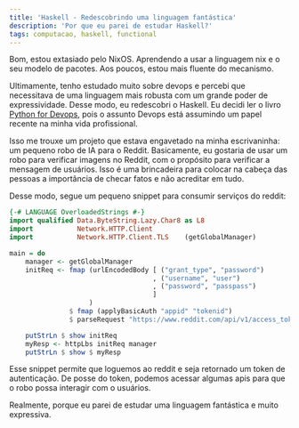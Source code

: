 ```yaml
---
title: 'Haskell - Redescobrindo uma linguagem fantástica'
description: 'Por que eu parei de estudar Haskell?'
tags: computacao, haskell, functional
---
```


Bom, estou extasiado pelo NixOS. Aprendendo a usar a linguagem nix e o seu modelo de pacotes.
Aos poucos, estou mais fluente do mecanismo.

Ultimamente, tenho estudado muito sobre devops e percebi que necessitava de uma linguagem mais
robusta com um grande poder de expressividade. Desse modo, eu redescobri o Haskell. Eu decidi
ler o livro [Python for Devops](https://www.oreilly.com/library/view/python-for-devops/9781492057680/),
pois o assunto Devops está assumindo um papel recente na minha vida profissional.

Isso me trouxe um projeto que estava engavetado na minha escrivaninha: um pequeno robo de IA
para o Reddit. Basicamente, eu gostaria de usar um robo para verificar imagens no Reddit, com
o propósito para verificar a mensagem de usuários. Isso é uma brincadeira para colocar na
cabeça das pessoas a importância de checar fatos e não acreditar em tudo.

Desse modo, segue um pequeno snippet para consumir serviços do reddit:

```haskell
{-# LANGUAGE OverloadedStrings #-}
import qualified Data.ByteString.Lazy.Char8 as L8
import           Network.HTTP.Client
import           Network.HTTP.Client.TLS    (getGlobalManager)

main = do
    manager <- getGlobalManager
    initReq <- fmap (urlEncodedBody [ ("grant_type", "password")
                                    , ("username", "user")
                                    , ("password", "passpass")
                                    ]
                    )
               $ fmap (applyBasicAuth "appid" "tokenid")
               $ parseRequest "https://www.reddit.com/api/v1/access_token"

    putStrLn $ show initReq
    myResp <- httpLbs initReq manager
    putStrLn $ show $ myResp
```

Esse snippet permite que loguemos ao reddit e seja retornado um token de autenticação. De
posse do token, podemos acessar algumas apis para que o robo possa interagir com o usuários.

Realmente, porque eu parei de estudar uma linguagem fantástica e muito expressiva.
